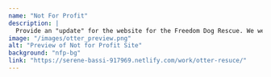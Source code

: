 ```yaml
---
name: "Not For Profit"
description: |
  Provide an "update" for the website for the Freedom Dog Rescue. We were tasked with finding a "bad" website or one in need of a revamp and update it. As well, we were told to be creative with our animal picks.
image: "/images/otter_preview.png"
alt: "Preview of Not for Profit Site"
background: "nfp-bg"
link: "https://serene-bassi-917969.netlify.com/work/otter-resuce/"
---
```

